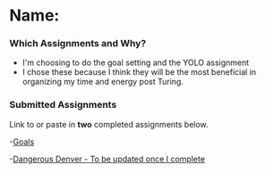 # Name:

### Which Assignments and Why?
- I'm choosing to do the goal setting and the YOLO assignment
- I chose these because I think they will be the most beneficial in organizing my time and energy post Turing.

### Submitted Assignments

Link to or paste in **two** completed assignments below.

-[Goals](https://gist.github.com/Automatic365/2f7904d852e1fa442dbfa66ecd4728ed)

-[Dangerous Denver - To be updated once I complete](https://github.com/turingschool/ruby-submissions/blob/master/1605/module_4_assignments/the-plan/assignments/dangerous-denver.markdown)
